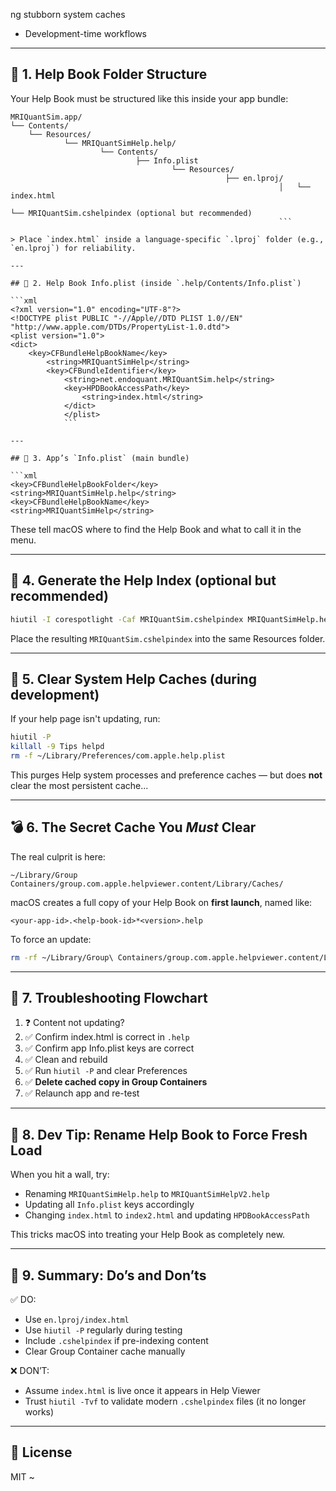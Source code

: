 ng stubborn system caches
- Development-time workflows

---

## 📁 1. Help Book Folder Structure

Your Help Book must be structured like this inside your app bundle:

```
MRIQuantSim.app/
└── Contents/
    └── Resources/
            └── MRIQuantSimHelp.help/
	                └── Contents/
			                ├── Info.plist
					                └── Resources/
							                    ├── en.lproj/
									                        │   └── index.html
												                    └── MRIQuantSim.cshelpindex (optional but recommended)
														    ```

> Place `index.html` inside a language-specific `.lproj` folder (e.g., `en.lproj`) for reliability.

---

## 🧾 2. Help Book Info.plist (inside `.help/Contents/Info.plist`)

```xml
<?xml version="1.0" encoding="UTF-8"?>
<!DOCTYPE plist PUBLIC "-//Apple//DTD PLIST 1.0//EN"
"http://www.apple.com/DTDs/PropertyList-1.0.dtd">
<plist version="1.0">
<dict>
    <key>CFBundleHelpBookName</key>
        <string>MRIQuantSimHelp</string>
	    <key>CFBundleIdentifier</key>
	        <string>net.endoquant.MRIQuantSim.help</string>
		    <key>HPDBookAccessPath</key>
		        <string>index.html</string>
			</dict>
			</plist>
			```

---

## 🧾 3. App’s `Info.plist` (main bundle)

```xml
<key>CFBundleHelpBookFolder</key>
<string>MRIQuantSimHelp.help</string>
<key>CFBundleHelpBookName</key>
<string>MRIQuantSimHelp</string>
```

These tell macOS where to find the Help Book and what to call it in the menu.

---

## 🧪 4. Generate the Help Index (optional but recommended)

```bash
hiutil -I corespotlight -Caf MRIQuantSim.cshelpindex MRIQuantSimHelp.help/Contents/Resources/
```

Place the resulting `MRIQuantSim.cshelpindex` into the same Resources folder.

---

## 🧹 5. Clear System Help Caches (during development)

If your help page isn't updating, run:

```bash
hiutil -P
killall -9 Tips helpd
rm -f ~/Library/Preferences/com.apple.help.plist
```

This purges Help system processes and preference caches — but does **not** clear the most persistent cache...

---

## 💣 6. The Secret Cache You *Must* Clear

The real culprit is here:

```
~/Library/Group Containers/group.com.apple.helpviewer.content/Library/Caches/
```

macOS creates a full copy of your Help Book on **first launch**, named like:

```
<your-app-id>.<help-book-id>*<version>.help
```

To force an update:

```bash
rm -rf ~/Library/Group\ Containers/group.com.apple.helpviewer.content/Library/Caches/net.endoquant.MRIQuantSim.*
```

---

## 🧰 7. Troubleshooting Flowchart

1. ❓ Content not updating?
2. ✅ Confirm index.html is correct in `.help`
3. ✅ Confirm app Info.plist keys are correct
4. ✅ Clean and rebuild
5. ✅ Run `hiutil -P` and clear Preferences
6. ✅ **Delete cached copy in Group Containers**
7. ✅ Relaunch app and re-test

---

## 🧪 8. Dev Tip: Rename Help Book to Force Fresh Load

When you hit a wall, try:

- Renaming `MRIQuantSimHelp.help` to `MRIQuantSimHelpV2.help`
- Updating all `Info.plist` keys accordingly
- Changing `index.html` to `index2.html` and updating `HPDBookAccessPath`

This tricks macOS into treating your Help Book as completely new.

---

## 📌 9. Summary: Do’s and Don’ts

✅ DO:
- Use `en.lproj/index.html`
- Use `hiutil -P` regularly during testing
- Include `.cshelpindex` if pre-indexing content
- Clear Group Container cache manually

❌ DON’T:
- Assume `index.html` is live once it appears in Help Viewer
- Trust `hiutil -Tvf` to validate modern `.cshelpindex` files (it no longer works)

---

## 📎 License

MIT
~